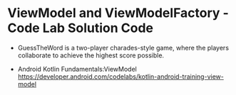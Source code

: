 ViewModel and ViewModelFactory - Code Lab Solution Code
==================================

* GuessTheWord is a two-player charades-style game, where the players collaborate to achieve the highest score possible.

* Android Kotlin Fundamentals:ViewModel
https://developer.android.com/codelabs/kotlin-android-training-view-model 


 

